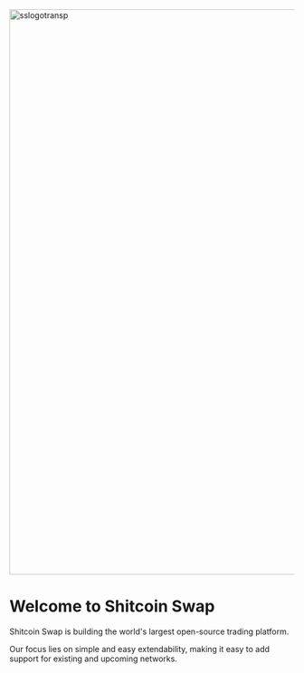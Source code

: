 <img width="1000" height="1000" alt="sslogotransp" src="https://github.com/user-attachments/assets/b08366a3-0ac0-4d21-9c49-90180baa8685" />

# Welcome to Shitcoin Swap

Shitcoin Swap is building the world's largest open-source trading platform.

Our focus lies on simple and easy extendability, making it easy to add support for existing and upcoming networks.
